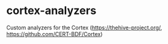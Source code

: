 # cortex-analyzers
Custom analyzers for the Cortex (https://thehive-project.org/, https://github.com/CERT-BDF/Cortex) 
